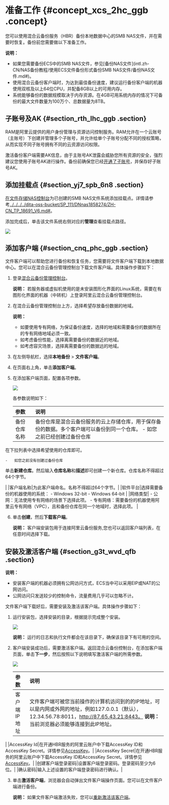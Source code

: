 # 准备工作 {#concept_xcs_2hc_ggb .concept}

您可以使用混合云备份服务（HBR）备份本地数据中心的SMB NAS文件，并在需要时恢复。备份前您需要做以下准备工作。

**说明：** 

-   如果您需要备份ECS中的SMB NAS文件，参见[备份NAS文件](intl.zh-CN/NAS备份教程/使用ECS文件备份形式备份SMB NAS文件/备份NAS文件.md#)。
-   使用混合云备份客户端时，为达到最佳备份速度，建议运行备份客户端的机器使用双核及以上64位CPU，并配备8GB以上的可用内存。
-   系统能够备份的数据规模取决于内存资源。在4GB可用系统内存的情况下可备份的最大文件数量为100万个、总数据量为8TB。

## 子账号及AK {#section_rth_lhc_ggb .section}

RAM是阿里云提供的用户身份管理与资源访问控制服务。RAM允许在一个云账号（主账号）下创建并管理多个子账号，并允许给单个子账号分配不同的授权策略，从而实现不同子账号拥有不同的云资源访问权限。

激活备份客户端需要AK信息，由于主账号AK泄露会威胁您所有资源的安全，强烈建议您使用子账号AK进行操作。备份前确保您已经[开通了子账号](../../../../intl.zh-CN/最佳实践/用户权限管理.md)，并保存好子账号AK。

## 添加挂载点 {#section_yj7_spb_6n8 .section}

[在文件存储NAS控制台](https://nas.console.aliyun.com)为已创建的SMB NAS文件系统添加挂载点。详情请参考[../../../../dita-oss-bucket/SP\_111/DNnas1858274/ZH-CN\_TP\_18691\_V6.md\#](../../../../intl.zh-CN/快速入门/容量型__性能型NAS/Windows系统.md#)。

添加完成后，单击该文件系统右侧对应的**管理**查看挂载点路径。

![](http://static-aliyun-doc.oss-cn-hangzhou.aliyuncs.com/assets/img/776352/156466379350654_zh-CN.png)

## 添加客户端 {#section_cnq_phc_ggb .section}

文件客户端可以帮助您进行备份和恢复任务，您需要将文件客户端下载到本地数据中心。您可以在混合云备份管理控制台下载文件客户端。具体操作步骤如下：

1.  登录[混合云备份管理控制台](https://hbr.console.aliyun.com)。

    **说明：** 若服务器或虚拟机使用的是未安装图形化界面的Linux系统，需要在有图形化界面的机器（中转机）上登录阿里云混合云备份管理控制台。

2.  在混合云备份管理控制台上方，选择希望存放备份数据的地域。

    **说明：** 

    -   如要使用专有网络，为保证备份速度，选择的地域和需要备份的数据所在的专有网络地域必须一致。
    -   如考虑备份性能，选择离需要备份的数据近的地域。
    -   如考虑容灾场景，选择离需要备份的数据远的地域。
3.  在左侧导航栏，选择**本地备份** \> **文件客户端**。
4.  在页面右上角，单击**添加客户端**。
5.  在添加客户端页面，配置各项参数。

    ![](http://static-aliyun-doc.oss-cn-hangzhou.aliyuncs.com/assets/img/790651/156466379350736_zh-CN.jpg)

    各参数说明如下：

    |参数|说明|
    |:-|:-|
    |备份仓库名称|备份仓库是混合云备份服务的云上存储仓库，用于保存备份的数据。多个客户端可以备份到同一个仓库。     -   如您之前已经创建过备份仓库

在下拉列表中选择希望使用的仓库即可。

    -   如您之前没有创建过备份仓库

单击**新建仓库**。然后输入**仓库名称**和**描述**即可创建一个新仓库。仓库名称不得超过64个字节。

 |
    |客户端名称|为此客户端命名。名称不得超过64个字节。|
    |软件平台|选择需要备份的机器使用的系统：     -   Windows 32-bit
    -   Windows 64-bit
 |
    |网络类型|     -   公网：无法使用专有网络的场景下选择此项。
    -   专有网络：需要备份的机器使用阿里云专有网络（VPC），且和备份仓库在同一个地域时，选择此项。
 |

6.  单击**创建**，然后**下载客户端**。

    **说明：** 客户端安装包用于连接阿里云备份服务,您也可以返回客户端列表，在任意时间选择下载。


## 安装及激活客户端 {#section_g3t_wvd_qfb .section}

**说明：** 

-   安装客户端的机器必须拥有公网访问方式，ECS当中可以采用EIP或NAT的公网访问。
-   公网访问只发送较少的控制命令，流量费用几乎可以忽略不计。

文件客户端下载好后，需要安装及激活该客户端。具体操作步骤如下：

1.  运行安装包，选择安装的目录，根据提示完成整个安装。

    ![](http://static-aliyun-doc.oss-cn-hangzhou.aliyuncs.com/assets/img/790651/156466379450748_zh-CN.png)

    **说明：** 运行的日志和执行文件都会在该目录下，确保该目录下有可用的空间。

2.  客户端安装成功后，需要激活客户端。返回混合云备份控制台，在添加客户端页面，单击**下一步**，然后按照以下说明填写激活客户端的所需参数。

    ![](http://static-aliyun-doc.oss-cn-hangzhou.aliyuncs.com/assets/img/790379/156466379450710_zh-CN.jpg)

    |参数|说明|
    |:-|:-|
    |客户端IP地址|文件客户端可被您当前操作的计算机访问到的的IP地址，可以是内网或外网的地址，例如127.0.0.1（默认），12.34.56.78:8011，http://87.65.43.21:8443。 **说明：** 当前浏览器必须能够连接到此IP地址。

 |
    |AccessKey Id|在开通HBR服务的阿里云账户中下载AccessKey ID和AccessKey Secret。详情参见[AccessKey](../../../../intl.zh-CN/常见问题/一般性问题/为RAM用户创建AccessKey.md)。|
    |AccessKey Secret|在开通HBR服务的阿里云账户中下载AccessKey ID和AccessKey Secret。详情参见[AccessKey](../../../../intl.zh-CN/常见问题/一般性问题/为RAM用户创建AccessKey.md)。|
    |创建客户端登录密码|设置客户端登录密码。登录密码至少为6位。|
    |确认密码|输入上述设置的客户端登录密码进行确认。|

3.  单击**激活客户端**，浏览器会自动弹出文件客户端操作页面。您可以在文件客户端进行备份。

    **说明：** 如果文件客户端激活失败，您可以[重新激活该客户端](../../../../intl.zh-CN/常见问题/本地备份相关问题/如何重新激活文件客户端.md)。


